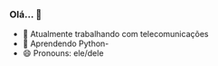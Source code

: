 ### Olá... 👋


- 🔭 Atualmente trabalhando com telecomunicações
- 🌱 Aprendendo Python- 
- 😄 Pronouns: ele/dele


